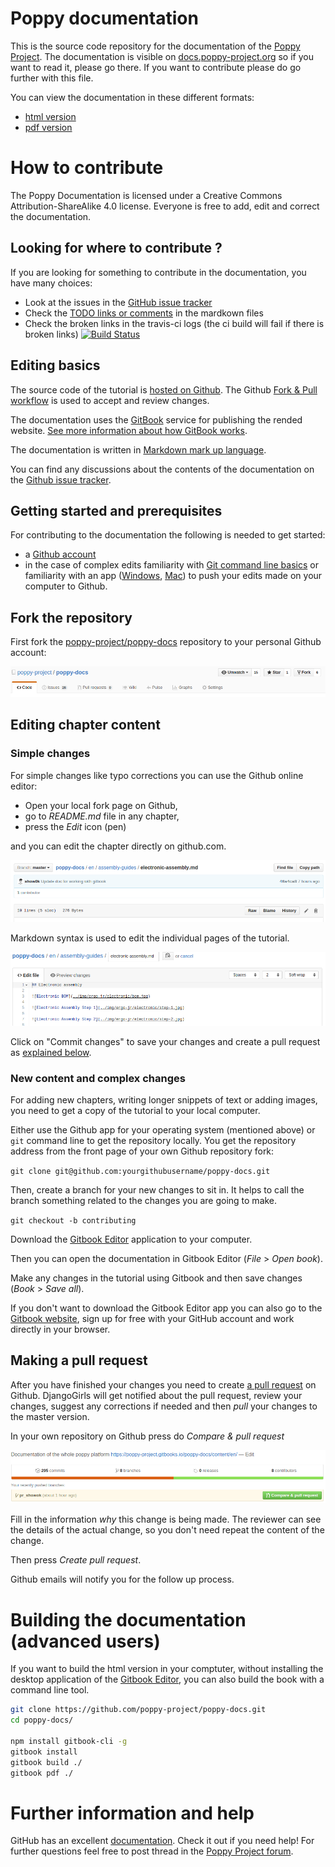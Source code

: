 # Poppy documentation
This is the source code repository for the documentation of the [Poppy Project](http://poppy-project.org). The documentation is visible on [docs.poppy-project.org](http://docs.poppy-project.org/) so if you want to read it, please go there. If you want to contribute please do go further with this file.

You can view the documentation in these different formats: 
* [html version](https://poppy-project.gitbooks.io/poppy-docs/content/en/)
* [pdf version](https://www.gitbook.com/download/pdf/book/poppy-project/poppy-docs)

# How to contribute
The Poppy Documentation is licensed under a Creative Commons Attribution-ShareAlike 4.0 license. Everyone is free to add, edit and correct the documentation.

## Looking for where to contribute ?
If you are looking for something to contribute in the documentation, you have many choices:
* Look at the issues in the [GitHub issue tracker](https://github.com/poppy-project/poppy-docs/issues)
* Check the [TODO links or comments](https://github.com/poppy-project/poppy-docs/search?utf8=%E2%9C%93&q=TODO) in the mardkown files
* Check the broken links in the travis-ci logs (the ci build will fail if there is broken links) [![Build Status](https://travis-ci.org/poppy-project/poppy-docs.svg?branch=master)](https://travis-ci.org/poppy-project/poppy-docs)

## Editing basics
The source code of the tutorial is [hosted on Github](http://github.com/poppy-project/poppy-docs). The Github [Fork & Pull workflow](https://help.github.com/articles/using-pull-requests) is used to accept and review changes.

The documentation uses the [GitBook](https://www.gitbook.com/book/poppy-project/poppy-docs/details) service for publishing the rended website. [See more information about how GitBook works](http://help.gitbook.com/).

The documentation is written in [Markdown mark up language](https://help.github.com/articles/markdown-basics).

You can find any discussions about the contents of the documentation on the [Github issue tracker](https://github.com/poppy-project/poppy-docs/issues).

## Getting started and prerequisites

For contributing to the documentation the following is needed to get started:

* a [Github account](https://github.com)
* in the case of complex edits familiarity with [Git command line basics](https://help.github.com/articles/set-up-git) or familiarity with an app ([Windows](https://windows.github.com/), [Mac](https://mac.github.com/)) to push your edits made on your computer to Github.

## Fork the repository

First fork the [poppy-project/poppy-docs](https://github.com/poppy-project/poppy-docs) repository to your personal Github account:

![Fork button](contributing/img/fork.png)

## Editing chapter content

### Simple changes

For simple changes like typo corrections you can use the Github online editor:

* Open your local fork page on Github,
* go to *README.md* file in any chapter,
* press the *Edit* icon (pen)

and you can edit the chapter directly on github.com.

![Edit button](contributing/img/edit.png)

Markdown syntax is used to edit the individual pages of the tutorial.

![Github editor](contributing/img/github_editor.png)

Click on "Commit changes" to save your changes and create a pull request as [explained below](#making-a-pull-request).

### New content and complex changes

For adding new chapters, writing longer snippets of text or adding images, you need to get a copy of the tutorial to your local computer.

Either use the Github app for your operating system (mentioned above) or `git` command line to get the repository locally. You get the repository address from the front page of your own Github repository fork:

`git clone git@github.com:yourgithubusername/poppy-docs.git`

Then, create a branch for your new changes to sit in. It helps to call the branch something related to the changes you are going to make.

`git checkout -b contributing`

Download the [Gitbook Editor](https://www.gitbook.com/editor/) application to your computer.

Then you can open the documentation in Gitbook Editor (*File* > *Open book*).

Make any changes in the tutorial using Gitbook and then save changes (*Book* > *Save all*).
<!-- TODO push or not-->

If you don't want to download the Gitbook Editor app you can also go to the [Gitbook website](http://gitbook.com), sign up for free with your GitHub account and work directly in your browser.

## Making a pull request

After you have finished your changes you need to create [a pull request](https://help.github.com/articles/using-pull-requests)  on Github. DjangoGirls will get notified about the pull request, review your changes, suggest any corrections if needed and then *pull* your changes to the master version.

In your own repository on Github press do *Compare & pull request*

![PR](contributing/img/pull_request.png)

Fill in the information *why* this change is being made. The reviewer can see the details of the actual change, so you don't need repeat the content of the change.

Then press *Create pull request*.

Github emails will notify you for the follow up process.

# Building the documentation (advanced users)
If you want to build the html version in your comptuter, without installing the desktop application of the [Gitbook Editor](https://www.gitbook.com/editor/), you can also build the book with a command line tool.

```bash
git clone https://github.com/poppy-project/poppy-docs.git
cd poppy-docs/

npm install gitbook-cli -g
gitbook install
gitbook build ./
gitbook pdf ./
```

# Further information and help

GitHub has an excellent [documentation](https://help.github.com/). Check it out if you need help!
For further questions feel free to post thread in the [Poppy Project forum](forum.poppy-project.org).

